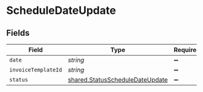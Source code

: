 # ScheduleDateUpdate


## Fields

| Field                                                                              | Type                                                                               | Required                                                                           | Description                                                                        |
| ---------------------------------------------------------------------------------- | ---------------------------------------------------------------------------------- | ---------------------------------------------------------------------------------- | ---------------------------------------------------------------------------------- |
| `date`                                                                             | *string*                                                                           | :heavy_minus_sign:                                                                 | N/A                                                                                |
| `invoiceTemplateId`                                                                | *string*                                                                           | :heavy_minus_sign:                                                                 | N/A                                                                                |
| `status`                                                                           | [shared.StatusScheduleDateUpdate](../../models/shared/statusscheduledateupdate.md) | :heavy_minus_sign:                                                                 | N/A                                                                                |